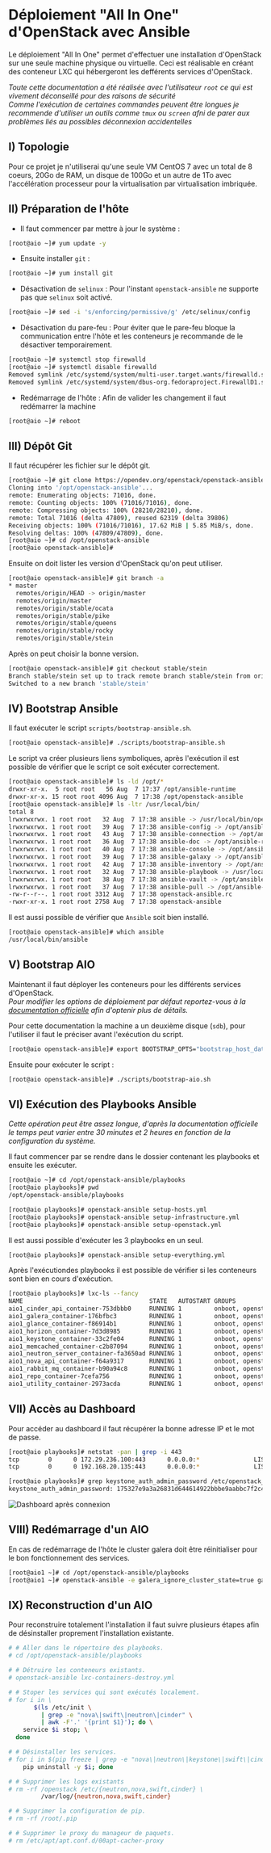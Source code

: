 # Déploiement "All In One" d'OpenStack avec Ansible

Le déploiement "All In One" permet d'effectuer une installation d'OpenStack sur une seule machine physique ou virtuelle. Ceci est réalisable en créant des conteneur LXC qui hébergeront les defférents services d'OpenStack.

_Toute cette documentation a été réalisée avec l'utilisateur `root` ce qui est vivement déconseillé pour des raisons de sécurité_\
_Comme l'exécution de certaines commandes peuvent être longues je recommende d'utiliser un outils comme `tmux` ou `screen` afni de parer aux problèmes liés au possibles déconnexion accidentelles_

## I) Topologie

Pour ce projet je n'utiliserai qu'une seule VM CentOS 7 avec un total de 8 coeurs, 20Go de RAM, un disque de 100Go et un autre de 1To avec l'accélération processeur pour la virtualisation par virtualisation imbriquée.

## II) Préparation de l'hôte

* Il faut commencer par mettre à jour le système :

```bash
[root@aio ~]# yum update -y
```

* Ensuite installer `git` :

```bash
[root@aio ~]# yum install git
```

* Désactivation de `selinux` :
Pour l'instant `openstack-ansible` ne supporte pas que `selinux` soit activé.

```bash
[root@aio ~]# sed -i 's/enforcing/permissive/g' /etc/selinux/config
```

* Désactivation du pare-feu :
Pour éviter que le pare-feu bloque la communication entre l'hôte et les conteneurs je recommande de le désactiver temporairement.

```bash
[root@aio ~]# systemctl stop firewalld
[root@aio ~]# systemctl disable firewalld
Removed symlink /etc/systemd/system/multi-user.target.wants/firewalld.service.
Removed symlink /etc/systemd/system/dbus-org.fedoraproject.FirewallD1.service.
```

* Redémarrage de l'hôte :
Afin de valider les changement il faut redémarrer la machine

```bash
[root@aio ~]# reboot
```

## III) Dépôt Git

Il faut récupérer les fichier sur le dépôt git.

```bash
[root@aio ~]# git clone https://opendev.org/openstack/openstack-ansible /opt/openstack-ansible
Cloning into '/opt/openstack-ansible'...
remote: Enumerating objects: 71016, done.
remote: Counting objects: 100% (71016/71016), done.
remote: Compressing objects: 100% (28210/28210), done.
remote: Total 71016 (delta 47809), reused 62319 (delta 39806)
Receiving objects: 100% (71016/71016), 17.62 MiB | 5.85 MiB/s, done.
Resolving deltas: 100% (47809/47809), done.
[root@aio ~]# cd /opt/openstack-ansible
[root@aio openstack-ansible]#
```

Ensuite on doit lister les version d'OpenStack qu'on peut utiliser.

```bash
[root@aio openstack-ansible]# git branch -a
* master
  remotes/origin/HEAD -> origin/master
  remotes/origin/master
  remotes/origin/stable/ocata
  remotes/origin/stable/pike
  remotes/origin/stable/queens
  remotes/origin/stable/rocky
  remotes/origin/stable/stein
```

Après on peut choisir la bonne version.

```bash
[root@aio openstack-ansible]# git checkout stable/stein
Branch stable/stein set up to track remote branch stable/stein from origin.
Switched to a new branch 'stable/stein'
```

## IV) Bootstrap Ansible

Il faut exécuter le script `scripts/bootstrap-ansible.sh`.

```bash
[root@aio openstack-ansible]# ./scripts/bootstrap-ansible.sh
```

Le script va créer plusieurs liens symboliques, après l'exécution il est possible de vérifier que le script ce soit exécuter correctement.

```bash
[root@aio openstack-ansible]# ls -ld /opt/*
drwxr-xr-x.  5 root root   56 Aug  7 17:37 /opt/ansible-runtime
drwxr-xr-x. 15 root root 4096 Aug  7 17:38 /opt/openstack-ansible
[root@aio openstack-ansible]# ls -ltr /usr/local/bin/
total 8
lrwxrwxrwx. 1 root root   32 Aug  7 17:38 ansible -> /usr/local/bin/openstack-ansible
lrwxrwxrwx. 1 root root   39 Aug  7 17:38 ansible-config -> /opt/ansible-runtime/bin/ansible-config
lrwxrwxrwx. 1 root root   43 Aug  7 17:38 ansible-connection -> /opt/ansible-runtime/bin/ansible-connection
lrwxrwxrwx. 1 root root   36 Aug  7 17:38 ansible-doc -> /opt/ansible-runtime/bin/ansible-doc
lrwxrwxrwx. 1 root root   40 Aug  7 17:38 ansible-console -> /opt/ansible-runtime/bin/ansible-console
lrwxrwxrwx. 1 root root   39 Aug  7 17:38 ansible-galaxy -> /opt/ansible-runtime/bin/ansible-galaxy
lrwxrwxrwx. 1 root root   42 Aug  7 17:38 ansible-inventory -> /opt/ansible-runtime/bin/ansible-inventory
lrwxrwxrwx. 1 root root   32 Aug  7 17:38 ansible-playbook -> /usr/local/bin/openstack-ansible
lrwxrwxrwx. 1 root root   38 Aug  7 17:38 ansible-vault -> /opt/ansible-runtime/bin/ansible-vault
lrwxrwxrwx. 1 root root   37 Aug  7 17:38 ansible-pull -> /opt/ansible-runtime/bin/ansible-pull
-rw-r--r--. 1 root root 3312 Aug  7 17:38 openstack-ansible.rc
-rwxr-xr-x. 1 root root 2758 Aug  7 17:38 openstack-ansible
```

Il est aussi possible de vérifier que `Ansible` soit bien installé.

```bash
[root@aio openstack-ansible]# which ansible
/usr/local/bin/ansible
```

## V) Bootstrap AIO

Maintenant il faut déployer les conteneurs pour les différents services d'OpenStack.\
_Pour modifier les options de déploiement par défaut reportez-vous à la [documentation officielle](https://docs.openstack.org/openstack-ansible/latest/user/aio/quickstart.html#bootstrap-the-aio-configuration) afin d'optenir plus de détails._

Pour cette documentation la machine a un deuxième disque (`sdb`), pour l'utiliser il faut le préciser avant l'exécution du script.

```bash
[root@aio openstack-ansible]# export BOOTSTRAP_OPTS="bootstrap_host_data_disk_device=sdb"
```

Ensuite pour exécuter le script :

```bash
[root@aio openstack-ansible]# ./scripts/bootstrap-aio.sh
```

## VI) Exécution des Playbooks Ansible

_Cette opération peut être assez longue, d'après la documentation officielle le temps peut varier entre 30 minutes et 2 heures en fonction de la configuration du système._

Il faut commencer par se rendre dans le dossier contenant les playbooks et ensuite les exécuter.

```bash
[root@aio ~]# cd /opt/openstack-ansible/playbooks
[root@aio playbooks]# pwd
/opt/openstack-ansible/playbooks
```

```bash
[root@aio playbooks]# openstack-ansible setup-hosts.yml
[root@aio playbooks]# openstack-ansible setup-infrastructure.yml
[root@aio playbooks]# openstack-ansible setup-openstack.yml
```

Il est aussi possible d'exécuter les 3 playbooks en un seul.

```bash
[root@aio playbooks]# openstack-ansible setup-everything.yml
```

Après l'exécutiondes playbooks il est possible de vérifier si les conteneurs sont bien en cours d'exécution.

```bash
[root@aio playbooks]# lxc-ls --fancy
NAME                                   STATE   AUTOSTART GROUPS            IPV4
aio1_cinder_api_container-753dbbb0     RUNNING 1         onboot, openstack 10.255.255.140, 172.29.237.57, 172.29.246.97
aio1_galera_container-176bfbc3         RUNNING 1         onboot, openstack 10.255.255.4, 172.29.237.72
aio1_glance_container-f86914b1         RUNNING 1         onboot, openstack 10.255.255.119, 172.29.237.10, 172.29.246.217
aio1_horizon_container-7d3d8985        RUNNING 1         onboot, openstack 10.255.255.103, 172.29.239.117
aio1_keystone_container-33c2fe04       RUNNING 1         onboot, openstack 10.255.255.79, 172.29.236.86
aio1_memcached_container-c2b87094      RUNNING 1         onboot, openstack 10.255.255.73, 172.29.237.126
aio1_neutron_server_container-fa3650ad RUNNING 1         onboot, openstack 10.255.255.185, 172.29.238.98
aio1_nova_api_container-f64a9317       RUNNING 1         onboot, openstack 10.255.255.105, 172.29.239.37
aio1_rabbit_mq_container-b90a94c8      RUNNING 1         onboot, openstack 10.255.255.72, 172.29.238.46
aio1_repo_container-7cefa756           RUNNING 1         onboot, openstack 10.255.255.165, 172.29.237.200
aio1_utility_container-2973acda        RUNNING 1         onboot, openstack 10.255.255.132, 172.29.238.99
```

## VII) Accès au Dashboard

Pour accéder au dashboard il faut récupérer la bonne adresse IP et le mot de passe.

```bash
[root@aio playbooks]# netstat -pan | grep -i 443
tcp        0      0 172.29.236.100:443      0.0.0.0:*               LISTEN      1458/haproxy
tcp        0      0 192.168.20.135:443      0.0.0.0:*               LISTEN      1458/haproxy
```

```bash
[root@aio playbooks]# grep keystone_auth_admin_password /etc/openstack_deploy/user_secrets.yml
keystone_auth_admin_password: 175327e9a3a26831d644614922bbbe9aabbc7f2c435965e237

```

![Dashboard après connexion](./dashboard-aio.png)

## VIII) Redémarrage d'un AIO

En cas de redémarrage de l'hôte le cluster galera doit être réinitialiser pour le bon fonctionnement des services.

```bash
[root@aio1 ~]# cd /opt/openstack-ansible/playbooks
[root@aio1 ~]# openstack-ansible -e galera_ignore_cluster_state=true galera-install.yml
```

## IX) Reconstruction d'un AIO

Pour reconstruire totalement l'installation il faut suivre plusieurs étapes afin de désinstaller proprement l'installation existante.

```bash
# # Aller dans le répertoire des playbooks.
# cd /opt/openstack-ansible/playbooks

# # Détruire les conteneurs existants.
# openstack-ansible lxc-containers-destroy.yml

# # Stoper les services qui sont exécutés localement.
# for i in \
       $(ls /etc/init \
         | grep -e "nova\|swift\|neutron\|cinder" \
         | awk -F'.' '{print $1}'); do \
    service $i stop; \
  done

# # Désinstaller les services.
# for i in $(pip freeze | grep -e "nova\|neutron\|keystone\|swift\|cinder"); do \
    pip uninstall -y $i; done

# # Supprimer les logs existants
# rm -rf /openstack /etc/{neutron,nova,swift,cinder} \
         /var/log/{neutron,nova,swift,cinder}

# # Supprimer la configuration de pip.
# rm -rf /root/.pip

# # Supprimer le proxy du manageur de paquets.
# rm /etc/apt/apt.conf.d/00apt-cacher-proxy
```
